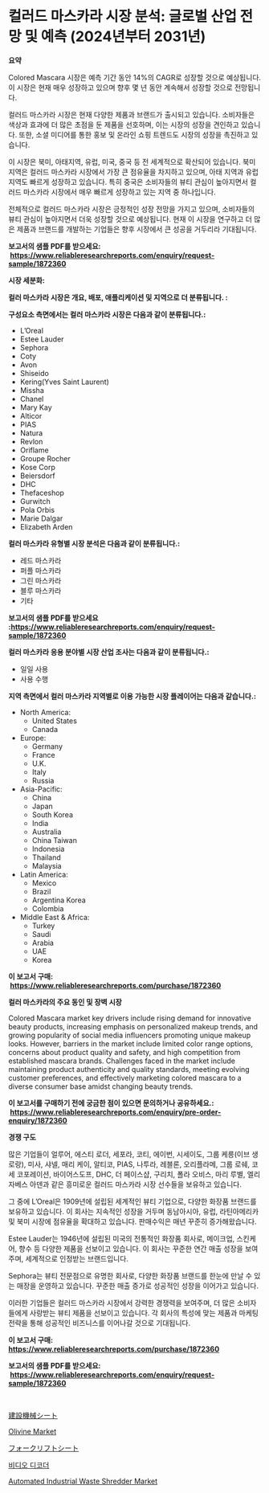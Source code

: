 <p><h1>컬러드 마스카라 시장 분석: 글로벌 산업 전망 및 예측 (2024년부터 2031년)</h1></p><p><strong>요약</strong></p>
<p><p>Colored Mascara 시장은 예측 기간 동안 14%의 CAGR로 성장할 것으로 예상됩니다. 이 시장은 현재 매우 성장하고 있으며 향후 몇 년 동안 계속해서 성장할 것으로 전망됩니다.</p><p>컬러드 마스카라 시장은 현재 다양한 제품과 브랜드가 출시되고 있습니다. 소비자들은 색상과 효과에 더 많은 초점을 둔 제품을 선호하며, 이는 시장의 성장을 견인하고 있습니다. 또한, 소셜 미디어를 통한 홍보 및 온라인 쇼핑 트렌드도 시장의 성장을 촉진하고 있습니다.</p><p>이 시장은 북미, 아태지역, 유럽, 미국, 중국 등 전 세계적으로 확산되어 있습니다. 북미 지역은 컬러드 마스카라 시장에서 가장 큰 점유율을 차지하고 있으며, 아태 지역과 유럽 지역도 빠르게 성장하고 있습니다. 특히 중국은 소비자들의 뷰티 관심이 높아지면서 컬러드 마스카라 시장에서 매우 빠르게 성장하고 있는 지역 중 하나입니다.</p><p>전체적으로 컬러드 마스카라 시장은 긍정적인 성장 전망을 가지고 있으며, 소비자들의 뷰티 관심이 높아지면서 더욱 성장할 것으로 예상됩니다. 현재 이 시장을 연구하고 더 많은 제품과 브랜드를 개발하는 기업들은 향후 시장에서 큰 성공을 거두리라 기대됩니다.</p></p>
<p><strong>보고서의 샘플 PDF를 받으세요: &nbsp;<a href="https://www.reliableresearchreports.com/enquiry/request-sample/1872360">https://www.reliableresearchreports.com/enquiry/request-sample/1872360</a></strong></p>
<p><strong>시장 세분화:</strong></p>
<p><strong> 컬러 마스카라 시장은 개요, 배포, 애플리케이션 및 지역으로 더 분류됩니다. :</strong></p>
<p><strong>구성요소 측면에서는 컬러 마스카라 시장은 다음과 같이 분류됩니다.:</strong></p>
<p><ul><li>L’Oreal</li><li>Estee Lauder</li><li>Sephora</li><li>Coty</li><li>Avon</li><li>Shiseido</li><li>Kering(Yves Saint Laurent)</li><li>Missha</li><li>Chanel</li><li>Mary Kay</li><li>Alticor</li><li>PIAS</li><li>Natura</li><li>Revlon</li><li>Oriflame</li><li>Groupe Rocher</li><li>Kose Corp</li><li>Beiersdorf</li><li>DHC</li><li>Thefaceshop</li><li>Gurwitch</li><li>Pola Orbis</li><li>Marie Dalgar</li><li>Elizabeth Arden</li></ul></p>
<p><strong> 컬러 마스카라 유형별 시장 분석은 다음과 같이 분류됩니다.:</strong></p>
<p><ul><li>레드 마스카라</li><li>퍼플 마스카라</li><li>그린 마스카라</li><li>블루 마스카라</li><li>기타</li></ul></p>
<p><strong>보고서의 샘플 PDF를 받으세요 :<a href="https://www.reliableresearchreports.com/enquiry/request-sample/1872360">https://www.reliableresearchreports.com/enquiry/request-sample/1872360</a></strong></p>
<p><strong> 컬러 마스카라 응용 분야별 시장 산업 조사는 다음과 같이 분류됩니다.:</strong></p>
<p><ul><li>일일 사용</li><li>사용 수행</li></ul></p>
<p><strong>지역 측면에서 컬러 마스카라 지역별로 이용 가능한 시장 플레이어는 다음과 같습니다.:</strong></p>
<p><ul>
    <li>
        North America:
        <ul>
            <li>United States</li>
            <li>Canada</li>
        </ul>
    </li>
    <li>
        Europe:
        <ul>
            <li>Germany</li>
            <li>France</li>
            <li>U.K.</li>
            <li>Italy</li>
            <li>Russia</li>
        </ul>
    </li>
    <li>
        Asia-Pacific:
        <ul>
            <li>China</li>
            <li>Japan</li>
            <li>South Korea</li>
            <li>India</li>
            <li>Australia</li>
            <li>China Taiwan</li>
            <li>Indonesia</li>
            <li>Thailand</li>
            <li>Malaysia</li>
        </ul>
    </li>
    <li>
        Latin America:
        <ul>
            <li>Mexico</li>
            <li>Brazil</li>
            <li>Argentina Korea</li>
            <li>Colombia</li>
        </ul>
    </li>
    <li>
        Middle East & Africa:
        <ul>
            <li>Turkey</li>
            <li>Saudi</li>
            <li>Arabia</li>
            <li>UAE</li>
            <li>Korea</li>
        </ul>
    </li>
    </ul></p>
<p><strong>이 보고서 구매: &nbsp;<a href="https://www.reliableresearchreports.com/purchase/1872360">https://www.reliableresearchreports.com/purchase/1872360</a></strong></p>
<p><strong>컬러 마스카라의 주요 동인 및 장벽 시장</strong></p>
<p><p>Colored Mascara market key drivers include rising demand for innovative beauty products, increasing emphasis on personalized makeup trends, and growing popularity of social media influencers promoting unique makeup looks. However, barriers in the market include limited color range options, concerns about product quality and safety, and high competition from established mascara brands. Challenges faced in the market include maintaining product authenticity and quality standards, meeting evolving customer preferences, and effectively marketing colored mascara to a diverse consumer base amidst changing beauty trends.</p></p>
<p><strong>이 보고서를 구매하기 전에 궁금한 점이 있으면 문의하거나 공유하세요.: &nbsp;<a href="https://www.reliableresearchreports.com/enquiry/pre-order-enquiry/1872360">https://www.reliableresearchreports.com/enquiry/pre-order-enquiry/1872360</a></strong></p>
<p><strong>경쟁 구도</strong></p>
<p><p>많은 기업들이 얼루어, 에스티 로더, 세포라, 코티, 에이번, 시세이도, 그룹 케릉(이브 생 로랑), 미사, 샤넬, 매리 케이, 알티코, PIAS, 나투라, 레블론, 오리플라메, 그룹 로쉐, 코세 코포레이션, 바이어스도프, DHC, 더 페이스샵, 구리치, 폴라 오비스, 마리 루별, 엘리자베스 아덴과 같은 흥미로운 컬러드 마스카라 시장 선수들을 보유하고 있습니다.</p><p>그 중에 L’Oreal은 1909년에 설립된 세계적인 뷰티 기업으로, 다양한 화장품 브랜드를 보유하고 있습니다. 이 회사는 지속적인 성장을 거두며 동남아시아, 유럽, 라틴아메리카 및 북미 시장에 점유율을 확대하고 있습니다. 판매수익은 매년 꾸준히 증가해왔습니다.</p><p>Estee Lauder는 1946년에 설립된 미국의 전통적인 화장품 회사로, 메이크업, 스킨케어, 향수 등 다양한 제품을 선보이고 있습니다. 이 회사는 꾸준한 연간 매출 성장을 보여주며, 세계적으로 인정받는 브랜드입니다.</p><p>Sephora는 뷰티 전문점으로 유명한 회사로, 다양한 화장품 브랜드를 한눈에 만날 수 있는 매장을 운영하고 있습니다. 꾸준한 매출 증가로 성공적인 성장을 이어가고 있습니다.</p><p>이러한 기업들은 컬러드 마스카라 시장에서 강력한 경쟁력을 보여주며, 더 많은 소비자들에게 사랑받는 뷰티 제품을 선보이고 있습니다. 각 회사의 특성에 맞는 제품과 마케팅 전략을 통해 성공적인 비즈니스를 이어나갈 것으로 기대됩니다.</p></p>
<p><strong>이 보고서 구매: &nbsp; <a href="https://www.reliableresearchreports.com/purchase/1872360">https://www.reliableresearchreports.com/purchase/1872360</a></strong></p>
<p><strong>보고서의 샘플 PDF를 받으세요: &nbsp;<a href="https://www.reliableresearchreports.com/enquiry/request-sample/1872360">https://www.reliableresearchreports.com/enquiry/request-sample/1872360</a></strong><strong></strong></p>
<p>&nbsp;</p>
<p><p><a href="https://github.com/zjkmgcs938405/Market-Research-Report-List-1/blob/main/57806132651.md">建設機械シート</a></p><p><a href="https://github.com/vimar16th/Market-Research-Report-List-3/blob/main/olivine-market.md">Olivine Market</a></p><p><a href="https://github.com/mohamedbakry57/Market-Research-Report-List-3/blob/main/24502242650.md">フォークリフトシート</a></p><p><a href="https://github.com/vsnao330707/Market-Research-Report-List-1/blob/main/16198372223.md">비디오 디코더</a></p><p><a href="https://shimmer-gardenia-37a.notion.site/Automated-Industrial-Waste-Shredder-Market-Provides-a-Comprehensive-Analysis-Including-a-Macro-Overv-bba331e64df2417594aaaf3a65401131">Automated Industrial Waste Shredder Market</a></p></p>